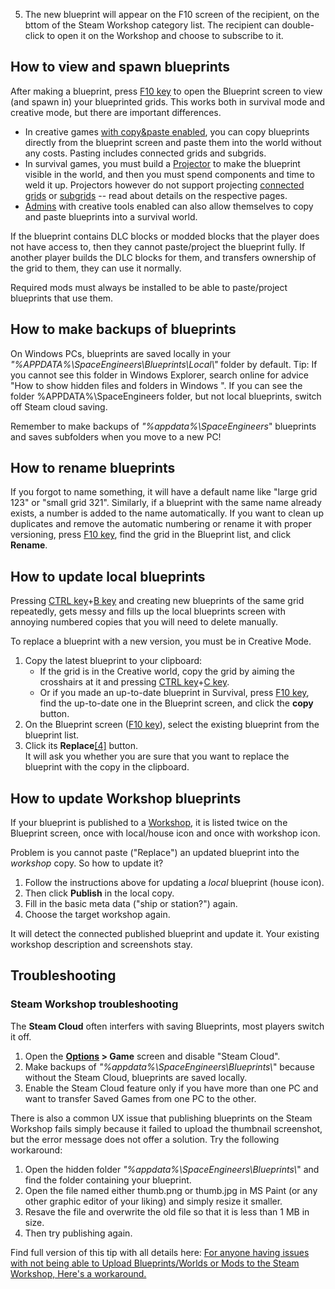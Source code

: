 5.  The new blueprint will appear on the F10 screen of the recipient, on the bttom of the Steam Workshop category list. The recipient can double-click to open it on the Workshop and choose to subscribe to it.

## How to view and spawn blueprints

After making a blueprint, press [F10 key](https://spaceengineers.wiki.gg/wiki/Key_Bindings "Key Bindings") to open the Blueprint screen to view (and spawn in) your blueprinted grids. This works both in survival mode and creative mode, but there are important differences.

*   In creative games [with copy&paste enabled](https://spaceengineers.wiki.gg/wiki/World_Settings "World Settings"), you can copy blueprints directly from the blueprint screen and paste them into the world without any costs. Pasting includes connected grids and subgrids.
*   In survival games, you must build a [Projector](https://spaceengineers.wiki.gg/wiki/Projector "Projector") to make the blueprint visible in the world, and then you must spend components and time to weld it up. Projectors however do not support projecting [connected grids](https://spaceengineers.wiki.gg/wiki/Connector "Connector") or [subgrids](https://spaceengineers.wiki.gg/wiki/Grid "Grid") -- read about details on the respective pages.
*   [Admins](https://spaceengineers.wiki.gg/wiki/Admin_Screen "Admin Screen") with creative tools enabled can also allow themselves to copy and paste blueprints into a survival world.

If the blueprint contains DLC blocks or modded blocks that the player does not have access to, then they cannot paste/project the blueprint fully. If another player builds the DLC blocks for them, and transfers ownership of the grid to them, they can use it normally.

Required mods must always be installed to be able to paste/project blueprints that use them.

## How to make backups of blueprints

On Windows PCs, blueprints are saved locally in your _"%APPDATA%\\SpaceEngineers\\Blueprints\\Local\\"_ folder by default. Tip: If you cannot see this folder in Windows Explorer, search online for advice "How to show hidden files and folders in Windows <your version>". If you can see the folder %APPDATA%\\SpaceEngineers folder, but not local blueprints, switch off Steam cloud saving.

Remember to make backups of _"%appdata%\\SpaceEngineers_" blueprints and saves subfolders when you move to a new PC!

## How to rename blueprints

If you forgot to name something, it will have a default name like "large grid 123" or "small grid 321". Similarly, if a blueprint with the same name already exists, a number is added to the name automatically. If you want to clean up duplicates and remove the automatic numbering or rename it with proper versioning, press [F10 key](https://spaceengineers.wiki.gg/wiki/Key_Bindings "Key Bindings"), find the grid in the Blueprint list, and click **Rename**.

## How to update local blueprints

Pressing [CTRL key](https://spaceengineers.wiki.gg/wiki/Key_Bindings "Key Bindings")+[B key](https://spaceengineers.wiki.gg/wiki/Key_Bindings "Key Bindings") and creating new blueprints of the same grid repeatedly, gets messy and fills up the local blueprints screen with annoying numbered copies that you will need to delete manually.

To replace a blueprint with a new version, you must be in Creative Mode.

1.  Copy the latest blueprint to your clipboard:
    *   If the grid is in the Creative world, copy the grid by aiming the crosshairs at it and pressing [CTRL key](https://spaceengineers.wiki.gg/wiki/Key_Bindings "Key Bindings")+[C key](https://spaceengineers.wiki.gg/wiki/Key_Bindings "Key Bindings").
    *   Or if you made an up-to-date blueprint in Survival, press [F10 key](https://spaceengineers.wiki.gg/wiki/Key_Bindings "Key Bindings"), find the up-to-date one in the Blueprint screen, and click the **copy** button.
2.  On the Blueprint screen ([F10 key](https://spaceengineers.wiki.gg/wiki/Key_Bindings "Key Bindings")), select the existing blueprint from the blueprint list.
3.  Click its **Replace**[\[4\]](#cite_note-4) button.  
    It will ask you whether you are sure that you want to replace the blueprint with the copy in the clipboard.

## How to update Workshop blueprints

If your blueprint is published to a [Workshop](https://spaceengineers.wiki.gg/wiki/Workshop "Workshop"), it is listed twice on the Blueprint screen, once with local/house icon and once with workshop icon.

Problem is you cannot paste ("Replace") an updated blueprint into the _workshop_ copy. So how to update it?

1.  Follow the instructions above for updating a _local_ blueprint (house icon).
2.  Then click **Publish** in the local copy.
3.  Fill in the basic meta data ("ship or station?") again.
4.  Choose the target workshop again.

It will detect the connected published blueprint and update it. Your existing workshop description and screenshots stay.

## Troubleshooting

### Steam Workshop troubleshooting

The **Steam Cloud** often interfers with saving Blueprints, most players switch it off.

1.  Open the **[Options](https://spaceengineers.wiki.gg/wiki/Options "Options") > Game** screen and disable "Steam Cloud".
2.  Make backups of _"%appdata%\\SpaceEngineers\\Blueprints\\_" because without the Steam Cloud, blueprints are saved locally.
3.  Enable the Steam Cloud feature only if you have more than one PC and want to transfer Saved Games from one PC to the other.

There is also a common UX issue that publishing blueprints on the Steam Workshop fails simply because it failed to upload the thumbnail screenshot, but the error message does not offer a solution. Try the following workaround:

1.  Open the hidden folder _"%appdata%\\SpaceEngineers\\Blueprints\\_" and find the folder containing your blueprint.
2.  Open the file named either thumb.png or thumb.jpg in MS Paint (or any other graphic editor of your liking) and simply resize it smaller.
3.  Resave the file and overwrite the old file so that it is less than 1 MB in size.
4.  Then try publishing again.

Find full version of this tip with all details here: [For anyone having issues with not being able to Upload Blueprints/Worlds or Mods to the Steam Workshop, Here's a workaround.](https://steamcommunity.com/app/244850/discussions/0/3192489172307109616/)
